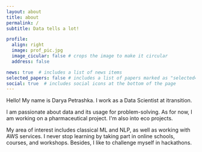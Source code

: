 ```yaml
---
layout: about
title: about
permalink: /
subtitle: Data tells a lot!

profile:
  align: right
  image: prof_pic.jpg
  image_cicular: false # crops the image to make it circular
  address: false

news: true  # includes a list of news items
selected_papers: false # includes a list of papers marked as "selected={true}"
social: true  # includes social icons at the bottom of the page
---
```


Hello! My name is Darya Petrashka. I work as a Data Scientist at itransition. 

I am passionate about data and its usage for problem-solving. 
As for now, I am working on a pharmaceutical project. 
I'm also into eco projects. 

My area of interest includes classical ML and NLP, as well as working with AWS services. 
I never stop learning by taking part in online schools, courses, and workshops. 
Besides, I like to challenge myself in hackathons.
